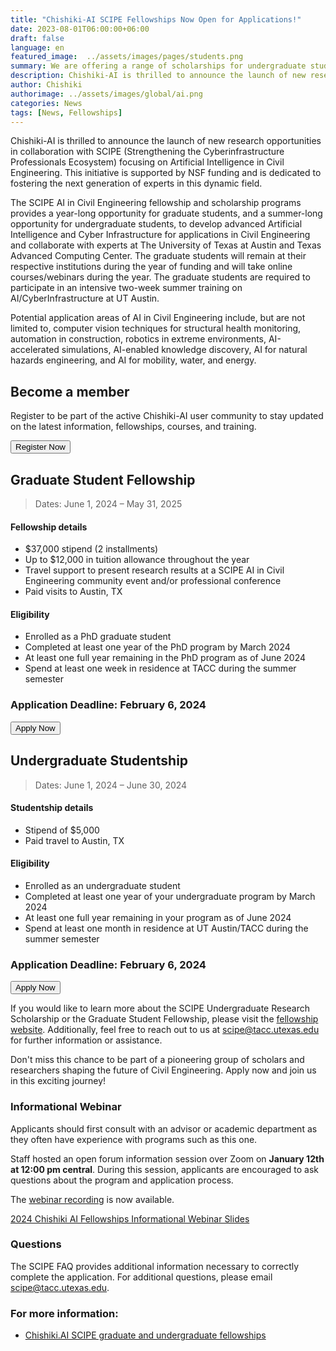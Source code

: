 ```yaml
---
title: "Chishiki-AI SCIPE Fellowships Now Open for Applications!"
date: 2023-08-01T06:00:00+06:00
draft: false
language: en
featured_image:  ../assets/images/pages/students.png
summary: We are offering a range of scholarships for undergraduate students and fellowships for graduate students. 
description: Chishiki-AI is thrilled to announce the launch of new research opportunities in collaboration with SCIPE (Strengthening the Cyberinfrastructure Professionals Ecosystem) focusing on Artificial Intelligence in Civil Engineering. This initiative is supported by NSF funding and is dedicated to fostering the next generation of experts in this dynamic field..
author: Chishiki
authorimage: ../assets/images/global/ai.png
categories: News
tags: [News, Fellowships]
---
```

Chishiki-AI is thrilled to announce the launch of new research opportunities in collaboration with SCIPE (Strengthening the Cyberinfrastructure Professionals Ecosystem) focusing on Artificial Intelligence in Civil Engineering. This initiative is supported by NSF funding and is dedicated to fostering the next generation of experts in this dynamic field.

The SCIPE AI in Civil Engineering fellowship and scholarship programs provides a year-long opportunity for graduate students, and a summer-long opportunity for undergraduate students, to develop advanced Artificial Intelligence and Cyber Infrastructure for applications in Civil Engineering and collaborate with experts at The University of Texas at Austin and Texas Advanced Computing Center. The graduate students will remain at their respective institutions during the year of funding and will take online courses/webinars during the year. The graduate students are required to participate in an intensive two-week summer training on AI/CyberInfrastructure at UT Austin. 

Potential application areas of AI in Civil Engineering include, but are not limited to, computer vision techniques for structural health monitoring, automation in construction, robotics in extreme environments, AI-accelerated simulations, AI-enabled knowledge discovery, AI for natural hazards engineering, and AI for mobility, water, and energy.

## Become a member

Register to be part of the active Chishiki-AI user community to stay updated on the latest information, fellowships, courses, and training.

<form action="https://utexas.qualtrics.com/jfe/form/SV_6JxWhRmLmsq4Ram" target="_blank">
  <button type="submit" 
          class="block w-full px-5 py-3 text-base font-medium text-white bg-primary-500 border border-transparent rounded-md shadow hover:bg-black focus:outline-none focus:ring-2 focus:ring-white focus:ring-offset-2 focus:ring-offset-primary-500 sm:px-10">
    Register Now
  </button>
</form>

## Graduate Student Fellowship

> Dates: June 1, 2024 – May 31, 2025

#### Fellowship details
- $37,000 stipend (2 installments)
- Up to $12,000 in tuition allowance throughout the year
- Travel support to present research results at a SCIPE AI in Civil Engineering community event and/or professional conference
- Paid visits to Austin, TX

#### Eligibility
- Enrolled as a PhD graduate student
- Completed at least one year of the PhD program by March 2024
- At least one full year remaining in the PhD program as of June 2024
- Spend at least one week in residence at TACC during the summer semester

### Application Deadline: February 6, 2024

<form action="https://tacc.utexas.edu/education/undergraduates-graduates/scipe/" target="_blank">
  <button type="submit" 
          class="block w-full px-5 py-3 text-base font-medium text-white bg-primary-500 border border-transparent rounded-md shadow hover:bg-black focus:outline-none focus:ring-2 focus:ring-white focus:ring-offset-2 focus:ring-offset-primary-500 sm:px-10">
    Apply Now
  </button>
</form>

## Undergraduate Studentship

> Dates: June 1, 2024 – June 30, 2024

#### Studentship details
- Stipend of $5,000
- Paid travel to Austin, TX

#### Eligibility
- Enrolled as an undergraduate student
- Completed at least one year of your undergraduate program by March 2024
- At least one full year remaining in your program as of June 2024
- Spend at least one month in residence at UT Austin/TACC during the summer semester

### Application Deadline: February 6, 2024

<form action="https://tacc.utexas.edu/education/undergraduates-graduates/scipe/" target="_blank">
  <button type="submit" 
          class="block w-full px-5 py-3 text-base font-medium text-white bg-primary-500 border border-transparent rounded-md shadow hover:bg-black focus:outline-none focus:ring-2 focus:ring-white focus:ring-offset-2 focus:ring-offset-primary-500 sm:px-10">
    Apply Now
  </button>
</form>


If you would like to learn more about the SCIPE Undergraduate Research Scholarship or the Graduate Student Fellowship, please visit the [fellowship website](https://tacc.utexas.edu/education/undergraduates-graduates/scipe/). Additionally, feel free to reach out to us at [scipe@tacc.utexas.edu](mailto:scipe@tacc.utexas.edu) for further information or assistance.

Don't miss this chance to be part of a pioneering group of scholars and researchers shaping the future of Civil Engineering. Apply now and join us in this exciting journey!

### Informational Webinar 
Applicants should first consult with an advisor or academic department as they often have experience with programs such as this one.

Staff hosted an open forum information session over Zoom on **January 12th at 12:00 pm central**. During this session, applicants are encouraged to ask questions about the program and application process.

The [webinar recording](https://designsafe-ci.zoom.us/rec/play/4yzaVyz1kxCCWfoz3SZ7bcbe38lTBIgl9R-YzGTFCgbPFXUWEvfFxawpzALZUOC3oC1EN9UWE490j7dJ.Ar_KYt1PEur0Vxg4?canPlayFromShare=true&from=share_recording_detail&continueMode=true&componentName=rec-play&originRequestUrl=https%3A%2F%2Fdesignsafe-ci.zoom.us%2Frec%2Fshare%2Fz294lWnteV6nXlrv5-eLPzG0n0EDJCRqDHwJj1seTzQYjpB9agfEene7V8Xh2Dem.ZXeo2iHreD91teso) is now available.

[2024 Chishiki AI Fellowships Informational Webinar Slides](https://docs.google.com/presentation/d/1Pbk1XHnzs4VYEbMmvXVhosoWnB9C9bgImmehhzj2iRs/edit?usp=sharing)

### Questions

The SCIPE FAQ provides additional information necessary to correctly complete the application. For additional questions, please email [scipe@tacc.utexas.edu](mailto:scipe@tacc.utexas.edu).

### For more information:

* [Chishiki.AI SCIPE graduate and undergraduate fellowships](https://tacc.utexas.edu/education/undergraduates-graduates/scipe/)